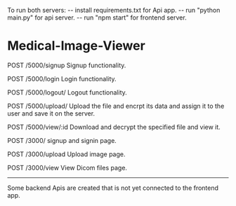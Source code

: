 To run both servers:
-- install requirements.txt for Api app.
-- run "python main.py" for api server.
-- run "npm start" for frontend server.

# Medical-Image-Viewer

POST     /5000/signup  Signup functionality.

POST     /5000/login  Login functionality.

POST     /5000/logout/  Logout functionality.

POST     /5000/upload/  Upload the file and encrpt its data and assign it to the user and save it on the server.

POST     /5000/view/:id   Download and decrypt the specified file and view it.

POST     /3000/   signup and signin page.

POST     /3000/upload   Upload image page.

POST    /3000/view  View Dicom files page.


------------------------------------------------------

Some backend Apis are created that is not yet connected to the frontend app.

